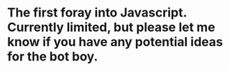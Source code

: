 ﻿# The first foray into Javascript. Currently limited, but please let me know if you have any potential ideas for the bot boy.
